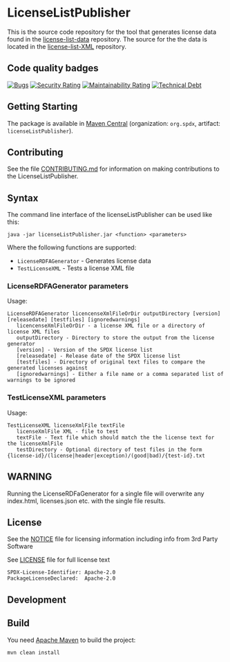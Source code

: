 # LicenseListPublisher

This is the source code repository for the tool that generates license data found in the [license-list-data](https://github.com/spdx/license-list-data) repository.  The source for the the data is located in the [license-list-XML](https://github.com/spdx/license-list-XML) repository.

## Code quality badges

[![Bugs](https://sonarcloud.io/api/project_badges/measure?project=licenseListPublisher&metric=bugs)](https://sonarcloud.io/dashboard?id=licenseListPublisher)
[![Security Rating](https://sonarcloud.io/api/project_badges/measure?project=licenseListPublisher&metric=security_rating)](https://sonarcloud.io/dashboard?id=licenseListPublisher)
[![Maintainability Rating](https://sonarcloud.io/api/project_badges/measure?project=licenseListPublisher&metric=sqale_rating)](https://sonarcloud.io/dashboard?id=licenseListPublisher)
[![Technical Debt](https://sonarcloud.io/api/project_badges/measure?project=licenseListPublisher&metric=sqale_index)](https://sonarcloud.io/dashboard?id=licenseListPublisher)

## Getting Starting

The package is available in
[Maven Central](https://search.maven.org/artifact/org.spdx/licenseListPublisher)
(organization: `org.spdx`, artifact: `licenseListPublisher`).

## Contributing

See the file [CONTRIBUTING.md](CONTRIBUTING.md) for information on making contributions to the LicenseListPublisher.

## Syntax

The command line interface of the licenseListPublisher can be used like this:

```shell
java -jar licenseListPublisher.jar <function> <parameters> 
```

Where the following functions are supported:

- `LicenseRDFAGenerator` - Generates license data
- `TestLicenseXML` - Tests a license XML file

### LicenseRDFAGenerator parameters

Usage:

```text
LicenseRDFAGenerator licencenseXmlFileOrDir outputDirectory [version] [releasedate] [testfiles] [ignoredwarnings]
   licencenseXmlFileOrDir - a license XML file or a directory of license XML files
   outputDirectory - Directory to store the output from the license generator
   [version] - Version of the SPDX license list
   [releasedate] - Release date of the SPDX license list
   [testfiles] - Directory of original text files to compare the generated licenses against
   [ignoredwarnings] - Either a file name or a comma separated list of warnings to be ignored
```

### TestLicenseXML parameters

Usage:

```text
TestLicenseXML licenseXmlFile textFile
   licenseXmlFile XML - file to test
   textFile - Text file which should match the the license text for the licenseXmlFile
   testDirectory - Optional directory of test files in the form {license-id}/(license|header|exception)/(good|bad)/{test-id}.txt
```

## WARNING

Running the LicenseRDFaGenerator for a single file will overwrite any index.html, licenses.json etc. with the single file results.

## License

See the [NOTICE](NOTICE) file for licensing information
including info from 3rd Party Software

See [LICENSE](LICENSE) file for full license text

```text
SPDX-License-Identifier: Apache-2.0
PackageLicenseDeclared:  Apache-2.0
```

## Development

## Build

You need [Apache Maven](http://maven.apache.org/) to build the project:

```shell
mvn clean install
```
